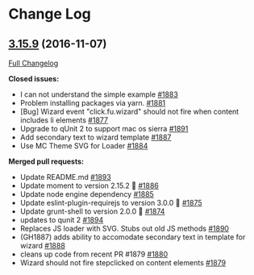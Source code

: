 # Change Log

## [3.15.9](https://github.com/ExactTarget/fuelux/tree/3.15.9) (2016-11-07)
[Full Changelog](https://github.com/ExactTarget/fuelux/compare/3.15.8...3.15.9)

**Closed issues:**

- I can not understand the simple example [\#1883](https://github.com/ExactTarget/fuelux/issues/1883)
- Problem installing packages via yarn. [\#1881](https://github.com/ExactTarget/fuelux/issues/1881)
- \[Bug\] Wizard event "click.fu.wizard" should not fire when content includes li elements [\#1877](https://github.com/ExactTarget/fuelux/issues/1877)
- Upgrade to qUnit 2 to support mac os sierra [\#1891](https://github.com/ExactTarget/fuelux/issues/1891)
- Add secondary text to wizard template [\#1887](https://github.com/ExactTarget/fuelux/issues/1887)
- Use MC Theme SVG for Loader [\#1884](https://github.com/ExactTarget/fuelux/issues/1884)

**Merged pull requests:**

- Update README.md [\#1893](https://github.com/ExactTarget/fuelux/pull/1893)
- Update moment to version 2.15.2 🚀 [\#1886](https://github.com/ExactTarget/fuelux/pull/1886)
- Update node engine dependency [\#1885](https://github.com/ExactTarget/fuelux/pull/1885)
- Update eslint-plugin-requirejs to version 3.0.0 🚀 [\#1875](https://github.com/ExactTarget/fuelux/pull/1875)
- Update grunt-shell to version 2.0.0 🚀 [\#1874](https://github.com/ExactTarget/fuelux/pull/1874)
- updates to qunit 2 [\#1894](https://github.com/ExactTarget/fuelux/pull/1894)
- Replaces JS loader with SVG. Stubs out old JS methods [\#1890](https://github.com/ExactTarget/fuelux/pull/1890)
- \(GH1887\) adds ability to accomodate secondary text in template for wizard [\#1888](https://github.com/ExactTarget/fuelux/pull/1888)
- cleans up code from recent PR \#1879 [\#1880](https://github.com/ExactTarget/fuelux/pull/1880)
- Wizard should not fire stepclicked on content elements [\#1879](https://github.com/ExactTarget/fuelux/pull/1879)